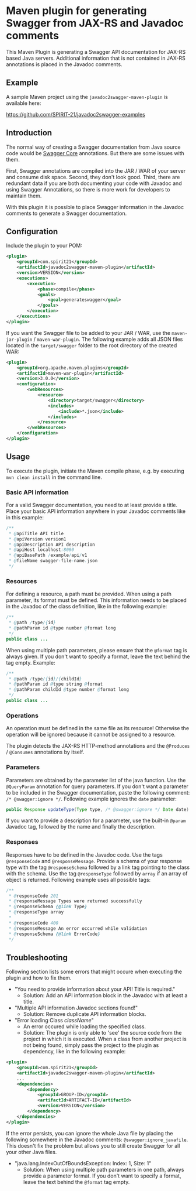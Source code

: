 # Maven plugin for generating Swagger from JAX-RS and Javadoc comments
This Maven Plugin is generating a Swagger API documentation for JAX-RS based Java servers. Additional information that is not contained in JAX-RS annotations is placed in the Javadoc comments.

## Example
A sample Maven project using the `javadoc2swagger-maven-plugin` is available here:

https://github.com/SPIRIT-21/javadoc2swagger-examples

## Introduction
The normal way of creating a Swagger documentation from Java source code would be <a href="https://github.com/swagger-api/swagger-core">Swagger Core</a> annotations. But there are some issues with them.

First, Swagger annotations are compiled into the JAR / WAR of your server and consume disk space. Second, they don't look good. Third, there are redundant data if you are both documenting your code with Javadoc and using Swagger Annotations, so there is more work for developers to maintain them.

With this plugin it is possible to place Swagger information in the Javadoc comments to generate a Swagger documentation.

## Configuration
Include the plugin to your POM:
```xml
<plugin>
	<groupId>com.spirit21</groupId>
	<artifactId>javadoc2swagger-maven-plugin</artifactId>
	<version>VERSION</version>
	<executions>
		<execution>
			<phase>compile</phase>
			<goals>
				<goal>generateswagger</goal>
			</goals>
		</execution>
	</executions>
</plugin>
```

If you want the Swagger file to be added to your JAR / WAR, use the `maven-jar-plugin` / `maven-war-plugin`. The following example adds all JSON files located in the `target/swagger` folder to the root directory of the created WAR:

```xml
<plugin>
	<groupId>org.apache.maven.plugins</groupId>
	<artifactId>maven-war-plugin</artifactId>
	<version>3.0.0</version>
	<configuration>
		<webResources>
			<resource>
				<directory>target/swagger</directory>
				<includes>
					<include>*.json</include>
				</includes>
			</resource>
		</webResources>
	</configuration>
</plugin>
```
	
## Usage
To execute the plugin, initiate the Maven compile phase, e.g. by executing `mvn clean install` in the command line.

### Basic API information
For a valid Swagger documentation, you need to at least provide a title. Place your basic API information anywhere in your Javadoc comments like in this example:

```java
/**
 * @apiTitle API title
 * @apiVersion version1
 * @apiDescription API description
 * @apiHost localhost:8080
 * @apiBasePath /example/api/v1
 * @fileName swagger-file-name.json
 */
```

### Resources
For defining a resource, a path must be provided. When using a path parameter, its format must be defined. This information needs to be placed in the Javadoc of the class definition, like in the following example:

```java
/**
 * @path /type/{id}
 * @pathParam id @type number @format long
 */
public class ...
```

When using multiple path parameters, please ensure that the `@format` tag is always given. If you don't want to specify a format, leave the text behind the tag empty. Example:

```java
/**
 * @path /type/{id}/{childId}
 * @pathParam id @type string @format
 * @pathParam childId @type number @format long
 */
public class ...
```
	
### Operations
An operation must be defined in the same file as its resource! Otherwise the operation will be ignored because it cannot be assigned to a resource.

The plugin detects the JAX-RS HTTP-method annotations and the `@Produces` / `@Consumes` annotations by itself.

### Parameters
Parameters are obtained by the parameter list of the java function. Use the `@QueryParam` annotation for query parameters. If you don't want a parameter to be included in the Swagger documentation, paste the following comment: `/* @swagger:ignore */`. Following example ignores the `date` parameter:

```java
public Response updateType(Type type, /* @swagger:ignore */ Date date) { ...
```
	
If you want to provide a description for a parameter, use the built-in `@param` Javadoc tag, followed by the name and finally the description.

### Responses
Responses have to be defined in the Javadoc code. Use the tags `@responseCode` and `@responseMessage`. Provide a schema of your response type with the tag `@responseSchema` followed by a link tag pointing to the class with the schema. Use the tag `@responseType` followed by `array` if an array of object is returned. Following example uses all possible tags:

```java
/**
 * @responseCode 201
 * @responseMessage Types were returned successfully
 * @responseSchema {@link Type}
 * @responseType array
 * 
 * @responseCode 400
 * @responseMessage An error occurred while validation
 * @responseSchema {@link ErrorCode}
 */
```

## Troubleshooting
Following section lists some errors that might occure when executing the plugin and how to fix them.

* "You need to provide information about your API! Title is required."
  * Solution: Add an API information block in the Javadoc with at least a title.
* "Multiple API information Javadoc sections found!"
  * Solution: Remove duplicate API information blocks.
* "Error loading Class *className*"
  * An error occured while loading the specified class.
  * Solution: The plugin is only able to 'see' the source code from the project in which it is executed. When a class from another project is not being found, simply pass the project to the plugin as dependency, like in the following example:
  
```xml
<plugin>
	<groupId>com.spirit21</groupId>
	<artifactId>javadoc2swagger-maven-plugin</artifactId>
	...
	<dependencies>
		<dependency>
			<groupId>GROUP-ID</groupId>
			<artifactId>ARTIFACT-ID</artifactId>
			<version>VERSION</version>
		</dependency>
	</dependencies>
</plugin>
```
If the error persists, you can ignore the whole Java file by placing the following somewhere in the Javadoc comments: `@swagger:ignore_javafile`. This doesn't fix the problem but allows you to still create Swagger for all your other Java files.
* "java.lang.IndexOutOfBoundsException: Index: 1, Size: 1"
  * Solution: When using multiple path parameters in one path, always provide a parameter format. If you don't want to specify a format, leave the text behind the `@format` tag empty.